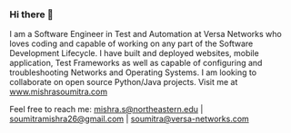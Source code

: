### Hi there 👋
I am a Software Engineer in Test and Automation at Versa Networks who loves coding and capable of working on any part of the Software Development Lifecycle.
I have built and deployed websites, mobile application, Test Frameworks as well as capable of configuring and troubleshooting Networks and Operating Systems.
I am looking to collaborate on open source Python/Java projects.
Visit me at www.mishrasoumitra.com

Feel free to reach me: mishra.s@northeastern.edu | soumitramishra26@gmail.com | soumitra@versa-networks.com
<!--
**soumitramishra/soumitramishra** is a ✨ _special_ ✨repository because its `README.md` (this file) appears on your GitHub profile.

Here are some ideas to get you started:

- 🔭 I’m currently working on ...
- 🌱 I’m currently learning ...
- 👯 I’m looking to collaborate on ...
- 🤔 I’m looking for help with ...
- 💬 Ask me about ...
- 📫 How to reach me: ...
- 😄 Pronouns: ...
- ⚡ Fun fact: ...
-->
